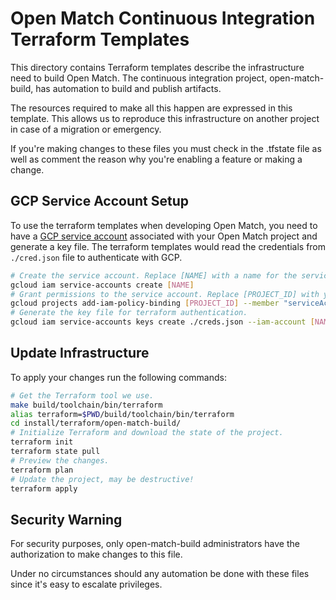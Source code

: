# Open Match Continuous Integration Terraform Templates

This directory contains Terraform templates describe the infrastructure need to
build Open Match. The continuous integration project, open-match-build, has
automation to build and publish artifacts.

The resources required to make all this happen are expressed in this template.
This allows us to reproduce this infrastructure on another project in case of
a migration or emergency.

If you're making changes to these files you must check in the .tfstate file as
well as comment the reason why you're enabling a feature or making a change.

## GCP Service Account Setup
To use the terraform templates when developing Open Match, you need to have a [GCP service account](https://cloud.google.com/docs/authentication/getting-started) associated with your Open Match project and generate a key file. The terraform templates would read the credentials from `./cred.json` file to authenticate with GCP.
```bash
# Create the service account. Replace [NAME] with a name for the service account.
gcloud iam service-accounts create [NAME]
# Grant permissions to the service account. Replace [PROJECT_ID] with your Open Match project ID.
gcloud projects add-iam-policy-binding [PROJECT_ID] --member "serviceAccount:[NAME]@[PROJECT_ID].iam.gserviceaccount.com" --role "roles/owner"
# Generate the key file for terraform authentication.
gcloud iam service-accounts keys create ./creds.json --iam-account [NAME]@[PROJECT_ID].iam.gserviceaccount.com
```

## Update Infrastructure

To apply your changes run the following commands:

```bash
# Get the Terraform tool we use.
make build/toolchain/bin/terraform
alias terraform=$PWD/build/toolchain/bin/terraform
cd install/terraform/open-match-build/
# Initialize Terraform and download the state of the project.
terraform init
terraform state pull
# Preview the changes.
terraform plan
# Update the project, may be destructive!
terraform apply
```

## Security Warning
For security purposes, only open-match-build administrators have the
authorization to make changes to this file.

Under no circumstances should any automation be done with these files since
it's easy to escalate privileges.
